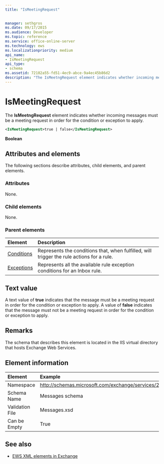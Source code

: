 ```yaml
---
title: "IsMeetingRequest"
 
 
manager: sethgros
ms.date: 09/17/2015
ms.audience: Developer
ms.topic: reference
ms.service: office-online-server
ms.technology: ews
ms.localizationpriority: medium
api_name:
- IsMeetingRequest
api_type:
- schema
ms.assetid: 72102a55-fd51-4ec9-abce-9a4ec45b86d2
description: "The IsMeetngRequest element indicates whether incoming messages must be a meeting request in order for the condition or exception to apply."
---
```


# IsMeetingRequest

The **IsMeetngRequest** element indicates whether incoming messages must be a meeting request in order for the condition or exception to apply. 
  
```XML
<IsMeetingRequest>true | false</IsMeetingRequest>
```

 **Boolean**
## Attributes and elements

The following sections describe attributes, child elements, and parent elements.
  
### Attributes

None.
  
### Child elements

None.
  
### Parent elements

|**Element**|**Description**|
|:-----|:-----|
|[Conditions](conditions.md) <br/> |Represents the conditions that, when fulfilled, will trigger the rule actions for a rule.  <br/> |
|[Exceptions](exceptions.md) <br/> |Represents all the available rule exception conditions for an Inbox rule.  <br/> |
   
## Text value

A text value of **true** indicates that the message must be a meeting request in order for the condition or exception to apply. A value of **false** indicates that the message must not be a meeting request in order for the condition or exception to apply. 
  
## Remarks

The schema that describes this element is located in the IIS virtual directory that hosts Exchange Web Services.
  
## Element information

| Element | Example |
|:-----|:-----|
|Namespace  <br/> |http://schemas.microsoft.com/exchange/services/2006/messages  <br/> |
|Schema Name  <br/> |Messages schema  <br/> |
|Validation File  <br/> |Messages.xsd  <br/> |
|Can be Empty  <br/> |True  <br/> |
   
## See also



- [EWS XML elements in Exchange](ews-xml-elements-in-exchange.md)

